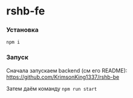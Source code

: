 # rshb-fe

### Установка
```npm i```

### Запуск
Сначала запускаем backend (см его README):
https://github.com/KrimsonKing1337/rshb-be

Затем даём команду
```npm run start```
